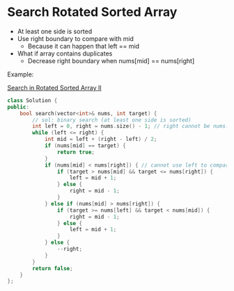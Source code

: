 # Search Rotated Sorted Array

* At least one side is sorted
* Use right boundary to compare with mid
  * Because it can happen that left == mid
* What if array contains duplicates
  * Decrease right boundary when nums\[mid\] == nums\[right\]

Example:

[Search in Rotated Sorted Array II](https://leetcode.com/problems/search-in-rotated-sorted-array-ii/)

```cpp
class Solution {
public:
    bool search(vector<int>& nums, int target) {
        // sol: binary search (at least one side is sorted)
        int left = 0, right = nums.size() - 1; // right cannot be nums.size()
        while (left <= right) {
            int mid = left + (right - left) / 2;
            if (nums[mid] == target) {
                return true;
            }
            if (nums[mid] < nums[right]) { // cannot use left to compare, because it can happen that left == mid
                if (target > nums[mid] && target <= nums[right]) {
                    left = mid + 1;
                } else {
                    right = mid - 1;
                }
            } else if (nums[mid] > nums[right]) {
                if (target >= nums[left] && target < nums[mid]) {
                    right = mid - 1;
                } else {
                    left = mid + 1;
                }
            } else {
                --right;
            }
        }
        return false;
    }
};
```

